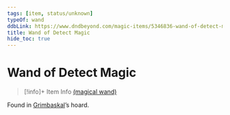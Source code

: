 ```yaml
---
tags: [item, status/unknown]
typeOf: wand
ddbLink: https://www.dndbeyond.com/magic-items/5346836-wand-of-detect-magic
title: Wand of Detect Magic
hide_toc: true
---
```


# Wand of Detect Magic
>[!info]+ Item Info
> [(magical wand)](https://www.dndbeyond.com/magic-items/5346836-wand-of-detect-magic)

Found in [Grimbaskal](<../../../../people/other-nonhumans/mezzar.md>)’s hoard.